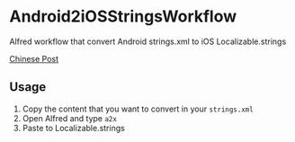 # Android2iOSStringsWorkflow
Alfred workflow that convert Android strings.xml to iOS Localizable.strings

[Chinese Post](http://songchenwen.com/tech/2015/03/19/android-2-ios-strings-workflow/)

## Usage
1. Copy the content that you want to convert in your `strings.xml`
2. Open Alfred and type `a2x`
3. Paste to Localizable.strings
